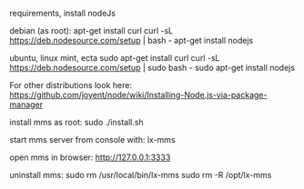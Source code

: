 requirements, install nodeJs

debian (as root):
apt-get install curl
curl -sL https://deb.nodesource.com/setup | bash -
apt-get install nodejs

ubuntu, linux mint, ecta
sudo apt-get install curl
curl -sL https://deb.nodesource.com/setup | sudo bash -
sudo apt-get install nodejs

For other distributions look here:
https://github.com/joyent/node/wiki/Installing-Node.js-via-package-manager

install mms as root:
sudo ./install.sh

start mms server from console with:
lx-mms

open mms in browser: http://127.0.0.1:3333

uninstall mms:
sudo rm /usr/local/bin/lx-mms
sudo rm -R /opt/lx-mms
